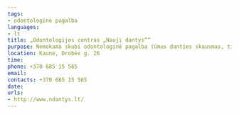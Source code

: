 ```yaml
---
tags:
- odontologinė pagalba
languages:
- lt
title: „Odontologijos centras „Nauji dantys““
purpose: Nemokama skubi odontologinė pagalba (ūmus danties skausmas, tinimas ar kitos ūmios, skausmingos būklės burnos ertmėje). Informacija ir registracija telefonu.
location: Kaune, Drobės g. 26
time: 
phone: +370 685 15 565
email: 
contacts: +370 685 15 565
date: 
urls:
- http://www.ndantys.lt/
---
```

